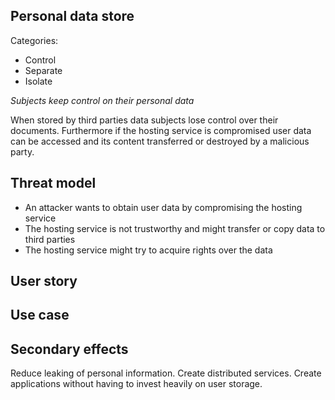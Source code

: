 ## Personal data store ##

Categories:
 - Control
 - Separate
 - Isolate

*Subjects keep control on their personal data*

When stored by third parties data subjects lose control over their documents. Furthermore if the hosting service is compromised user data can be accessed and its content transferred or destroyed by a malicious party.

## Threat model ##

- An attacker wants to obtain user data by compromising the hosting service
- The hosting service is not trustworthy and might transfer or copy data to third parties
- The hosting service might try to acquire rights over the data

## User story ##

## Use case ##

## Secondary effects ##

Reduce leaking of personal information. Create distributed services. Create applications without having to invest heavily on user storage.
